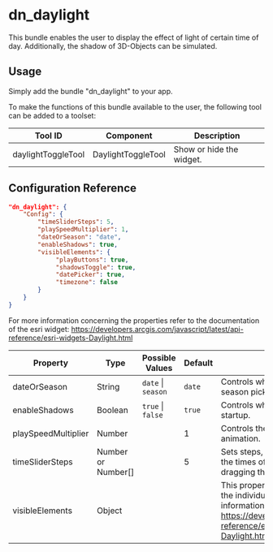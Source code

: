 # dn_daylight

This bundle enables the user to display the effect of light of certain time of day. Additionally, the shadow of 3D-Objects can be simulated.

## Usage

Simply add the bundle "dn_daylight" to your app.

To make the functions of this bundle available to the user, the following tool can be added to a toolset:

| Tool ID                | Component              | Description              |
| ---------------------- | ---------------------- | ------------------------ |
| daylightToggleTool     | DaylightToggleTool     | Show or hide the widget. |

## Configuration Reference

``` json
"dn_daylight": {
    "Config": {
        "timeSliderSteps": 5,
        "playSpeedMultiplier": 1,
        "dateOrSeason": "date",
        "enableShadows": true,
        "visibleElements": {
             "playButtons": true,
             "shadowsToggle": true,
             "datePicker": true,
             "timezone": false
        }
    }
}
```

For more information concerning the properties refer to the documentation of the esri widget: https://developers.arcgis.com/javascript/latest/api-reference/esri-widgets-Daylight.html

| Property                       | Type                | Possible Values                | Default               | Description                                                                                                                                                                                                             |
|--------------------------------|---------------------|--------------------------------|-----------------------|-------------------------------------------------------------------------------------------------------------------------------------------------------------------------------------------------------------------------|
| dateOrSeason                   | String              | ```date``` &#124; ```season``` | ```date```            | Controls whether the widget displays a date or a season picker.                                                                                                                                                         |
| enableShadows                  | Boolean             | ```true``` &#124; ```false```  | ```true```            | Controls whether the shadows are enabled on startup.                                                                                                                                                                    |
| playSpeedMultiplier            | Number              |                                | 1                     | Controls the speed of the daytime and date animation.                                                                                                                                                                   |
| timeSliderSteps                | Number or Number[]  |                                | 5                     | Sets steps, or intervals, on the time slider to restrict the times of the day that can be selected when dragging the thumb.                                                                                             |
| visibleElements                | Object              |                                |                       | This property provides the ability to display or hide the individual elements of the widget. More information: https://developers.arcgis.com/javascript/latest/api-reference/esri-widgets-Daylight.html#visibleElements |
